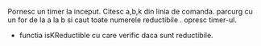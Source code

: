 Pornesc un timer la inceput.
Citesc a,b,k din linia de comanda. 
parcurg cu un for de la a la b si caut toate numerele reductibile .
opresc timer-ul.
+ functia isKReductible cu care verific daca sunt reductibile.
